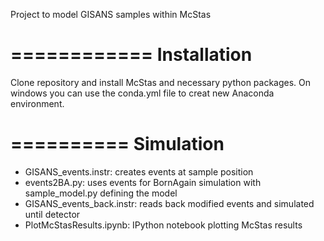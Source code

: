 Project to model GISANS samples within McStas

============
Installation
============

Clone repository and install McStas and necessary python packages.
On windows you can use the conda.yml file to creat new Anaconda environment.

==========
Simulation
==========

- GISANS_events.instr: creates events at sample position
- events2BA.py: uses events for BornAgain simulation with sample_model.py defining the model
- GISANS_events_back.instr: reads back modified events and simulated until detector
- PlotMcStasResults.ipynb: IPython notebook plotting McStas results
